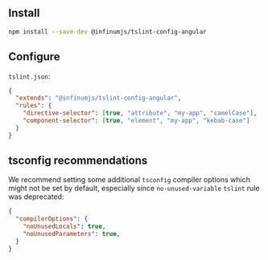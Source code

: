 ## Install

```bash
npm install --save-dev @infinumjs/tslint-config-angular
```

## Configure

`tslint.json`:
```json
{
  "extends": "@infinumjs/tslint-config-angular",
  "rules": {
    "directive-selector": [true, "attribute", "my-app", "camelCase"],
    "component-selector": [true, "element", "my-app", "kebab-case"]
  }
}
```

## tsconfig recommendations

We recommend setting some additional `tsconfig` compiler options which might not be set by default, especially since `no-unused-variable` `tslint` rule was deprecated:

```json
{
  "compilerOptions": {
    "noUnusedLocals": true,
    "noUnusedParameters": true,
  }
}
```
